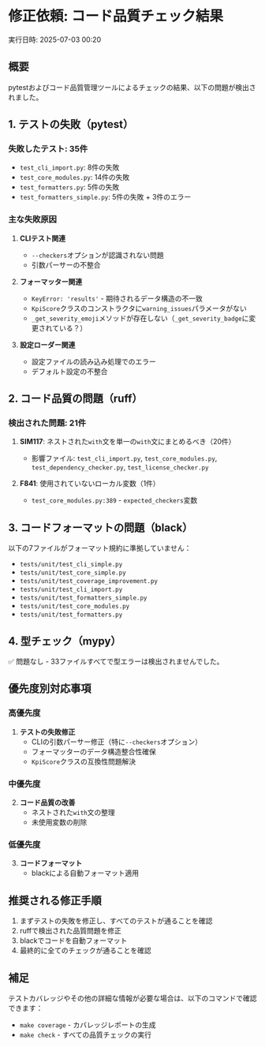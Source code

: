 # 修正依頼: コード品質チェック結果

実行日時: 2025-07-03 00:20

## 概要

pytestおよびコード品質管理ツールによるチェックの結果、以下の問題が検出されました。

## 1. テストの失敗（pytest）

### 失敗したテスト: 35件
- `test_cli_import.py`: 8件の失敗
- `test_core_modules.py`: 14件の失敗  
- `test_formatters.py`: 5件の失敗
- `test_formatters_simple.py`: 5件の失敗 + 3件のエラー

### 主な失敗原因
1. **CLIテスト関連**
   - `--checkers`オプションが認識されない問題
   - 引数パーサーの不整合

2. **フォーマッター関連**
   - `KeyError: 'results'` - 期待されるデータ構造の不一致
   - `KpiScore`クラスのコンストラクタに`warning_issues`パラメータがない
   - `_get_severity_emoji`メソッドが存在しない（`_get_severity_badge`に変更されている？）

3. **設定ローダー関連**
   - 設定ファイルの読み込み処理でのエラー
   - デフォルト設定の不整合

## 2. コード品質の問題（ruff）

### 検出された問題: 21件
1. **SIM117**: ネストされた`with`文を単一の`with`文にまとめるべき（20件）
   - 影響ファイル: `test_cli_import.py`, `test_core_modules.py`, `test_dependency_checker.py`, `test_license_checker.py`

2. **F841**: 使用されていないローカル変数（1件）
   - `test_core_modules.py:389` - `expected_checkers`変数

## 3. コードフォーマットの問題（black）

以下の7ファイルがフォーマット規約に準拠していません：
- `tests/unit/test_cli_simple.py`
- `tests/unit/test_core_simple.py`
- `tests/unit/test_coverage_improvement.py`
- `tests/unit/test_cli_import.py`
- `tests/unit/test_formatters_simple.py`
- `tests/unit/test_core_modules.py`
- `tests/unit/test_formatters.py`

## 4. 型チェック（mypy）

✅ 問題なし - 33ファイルすべてで型エラーは検出されませんでした。

## 優先度別対応事項

### 高優先度
1. **テストの失敗修正**
   - CLIの引数パーサー修正（特に`--checkers`オプション）
   - フォーマッターのデータ構造整合性確保
   - `KpiScore`クラスの互換性問題解決

### 中優先度
2. **コード品質の改善**
   - ネストされた`with`文の整理
   - 未使用変数の削除

### 低優先度
3. **コードフォーマット**
   - blackによる自動フォーマット適用

## 推奨される修正手順

1. まずテストの失敗を修正し、すべてのテストが通ることを確認
2. ruffで検出された品質問題を修正
3. blackでコードを自動フォーマット
4. 最終的に全てのチェックが通ることを確認

## 補足

テストカバレッジやその他の詳細な情報が必要な場合は、以下のコマンドで確認できます：
- `make coverage` - カバレッジレポートの生成
- `make check` - すべての品質チェックの実行